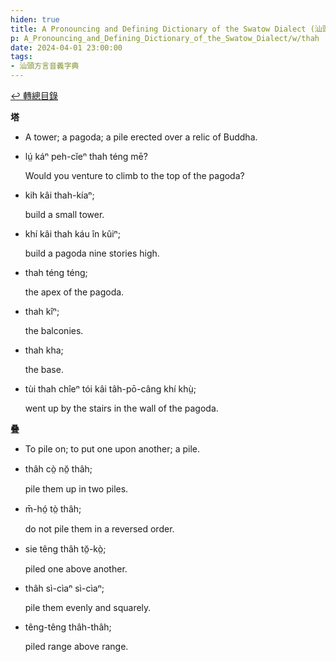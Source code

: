 ```yaml
---
hiden: true
title: A Pronouncing and Defining Dictionary of the Swatow Dialect (汕頭方言音義字典) / thah
p: A_Pronouncing_and_Defining_Dictionary_of_the_Swatow_Dialect/w/thah
date: 2024-04-01 23:00:00
tags: 
- 汕頭方言音義字典
---
```


[↩️ 轉總目錄](/A_Pronouncing_and_Defining_Dictionary_of_the_Swatow_Dialect)


**塔**
- A tower; a pagoda; a pile erected over a relic of Buddha.

- lṳ́ káⁿ peh-cĭeⁿ thah téng mē?

  Would you venture to climb to the top of the pagoda?

- kih kâi thah-kíaⁿ;

  build a small tower.

- khí kâi thah káu în kûiⁿ;

  build a pagoda nine stories high.

- thah téng téng;

  the apex of the pagoda.

- thah kîⁿ;

  the balconies.

- thah kha;

  the base.

- tùi thah chîeⁿ tói kâi tâh-pō-câng khí khṳ̀;

  went up by the stairs in the wall of the pagoda.

**叠**
- To pile on; to put one upon another; a pile.

- thâh cò̤ nŏ̤ thâh;

  pile them up in two piles.

- m̄-hó̤ tò̤ thâh;

  do not pile them in a reversed order.

- sie têng thâh tŏ̤-kò̤;

  piled one above another.

- thâh sì-cìaⁿ sì-cìaⁿ;

  pile them evenly and squarely.

- têng-têng thâh-thâh;

  piled range above range.